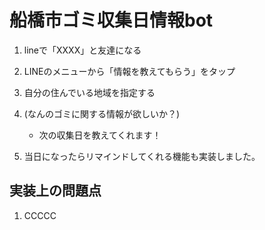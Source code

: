 # 船橋市ゴミ収集日情報bot


1. lineで「XXXX」と友達になる
2. LINEのメニューから「情報を教えてもらう」をタップ
3. 自分の住んでいる地域を指定する
4. (なんのゴミに関する情報が欲しいか？)
    - 次の収集日を教えてくれます！

5. 当日になったらリマインドしてくれる機能も実装しました。


実装上の問題点
----------------

1. CCCCC